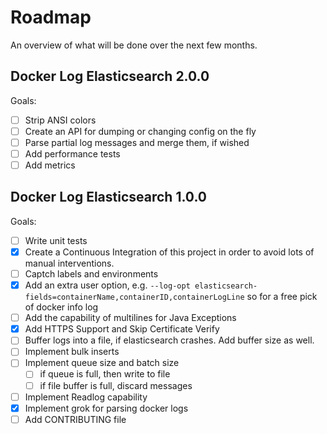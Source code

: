 # Roadmap

An overview of what will be done over the next few months.

## Docker Log Elasticsearch 2.0.0

Goals:

 - [ ] Strip ANSI colors
 - [ ] Create an API for dumping or changing config on the fly
 - [ ] Parse partial log messages and merge them, if wished
 - [ ] Add performance tests
 - [ ] Add metrics

## Docker Log Elasticsearch 1.0.0

Goals:

 - [ ] Write unit tests
 - [X] Create a Continuous Integration of this project in order to avoid lots of manual interventions.
 - [ ] Captch labels and environments
 - [X] Add an extra user option, e.g. `--log-opt elasticsearch-fields=containerName,containerID,containerLogLine` so for a free pick of docker info log
 - [ ] Add the capability of multilines for Java Exceptions
 - [X] Add HTTPS Support and Skip Certificate Verify
 - [ ] Buffer logs into a file, if elasticsearch crashes. Add buffer size as well.
 - [ ] Implement bulk inserts
 - [ ] Implement queue size and batch size
   - [ ] if queue is full, then write to file
   - [ ] if file buffer is full, discard messages
 - [ ] Implement Readlog capability
 - [X] Implement grok for parsing docker logs
 - [ ] Add CONTRIBUTING file
